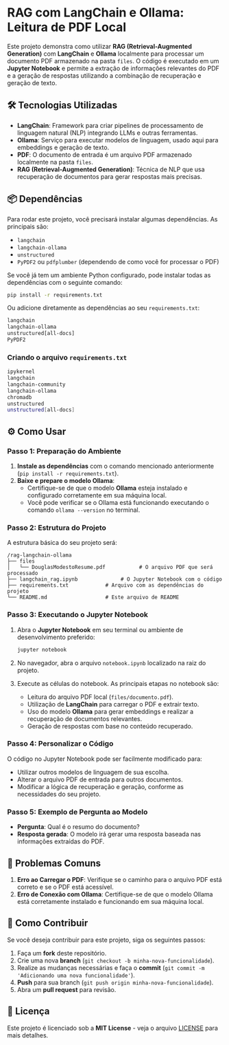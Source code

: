 

# RAG com LangChain e Ollama: Leitura de PDF Local

Este projeto demonstra como utilizar **RAG (Retrieval-Augmented Generation)** com **LangChain** e **Ollama** localmente para processar um documento PDF armazenado na pasta `files`. O código é executado em um **Jupyter Notebook** e permite a extração de informações relevantes do PDF e a geração de respostas utilizando a combinação de recuperação e geração de texto.

## 🛠️ Tecnologias Utilizadas

- **LangChain**: Framework para criar pipelines de processamento de linguagem natural (NLP) integrando LLMs e outras ferramentas.
- **Ollama**: Serviço para executar modelos de linguagem, usado aqui para embeddings e geração de texto.
- **PDF**: O documento de entrada é um arquivo PDF armazenado localmente na pasta `files`.
- **RAG (Retrieval-Augmented Generation)**: Técnica de NLP que usa recuperação de documentos para gerar respostas mais precisas.

## 📦 Dependências

Para rodar este projeto, você precisará instalar algumas dependências. As principais são:

- `langchain`
- `langchain-ollama`
- `unstructured`
- `PyPDF2` ou `pdfplumber` (dependendo de como você for processar o PDF)

Se você já tem um ambiente Python configurado, pode instalar todas as dependências com o seguinte comando:

```bash
pip install -r requirements.txt
```

Ou adicione diretamente as dependências ao seu `requirements.txt`:

```txt
langchain
langchain-ollama
unstructured[all-docs]
PyPDF2
```

### Criando o arquivo `requirements.txt`

```bash
ipykernel
langchain
langchain-community
langchain-ollama
chromadb
unstructured
unstructured[all-docs]
```

## ⚙️ Como Usar

### Passo 1: Preparação do Ambiente

1. **Instale as dependências** com o comando mencionado anteriormente (`pip install -r requirements.txt`).
2. **Baixe e prepare o modelo Ollama**:
   - Certifique-se de que o modelo **Ollama** esteja instalado e configurado corretamente em sua máquina local.
   - Você pode verificar se o Ollama está funcionando executando o comando `ollama --version` no terminal.

### Passo 2: Estrutura do Projeto

A estrutura básica do seu projeto será:

```
/rag-langchain-ollama
├── files
│   └── DouglasModestoResume.pdf           # O arquivo PDF que será processado
├── langchain_rag.ipynb              # O Jupyter Notebook com o código
├── requirements.txt            # Arquivo com as dependências do projeto
└── README.md                   # Este arquivo de README
```

### Passo 3: Executando o Jupyter Notebook

1. Abra o **Jupyter Notebook** em seu terminal ou ambiente de desenvolvimento preferido:

   ```bash
   jupyter notebook
   ```

2. No navegador, abra o arquivo `notebook.ipynb` localizado na raiz do projeto.

3. Execute as células do notebook. As principais etapas no notebook são:
   - Leitura do arquivo PDF local (`files/documento.pdf`).
   - Utilização de **LangChain** para carregar o PDF e extrair texto.
   - Uso do modelo **Ollama** para gerar embeddings e realizar a recuperação de documentos relevantes.
   - Geração de respostas com base no conteúdo recuperado.

### Passo 4: Personalizar o Código

O código no Jupyter Notebook pode ser facilmente modificado para:
- Utilizar outros modelos de linguagem de sua escolha.
- Alterar o arquivo PDF de entrada para outros documentos.
- Modificar a lógica de recuperação e geração, conforme as necessidades do seu projeto.

### Passo 5: Exemplo de Pergunta ao Modelo

- **Pergunta**: Qual é o resumo do documento?
- **Resposta gerada**: O modelo irá gerar uma resposta baseada nas informações extraídas do PDF.

## 🚧 Problemas Comuns

1. **Erro ao Carregar o PDF**: Verifique se o caminho para o arquivo PDF está correto e se o PDF está acessível.
2. **Erro de Conexão com Ollama**: Certifique-se de que o modelo Ollama está corretamente instalado e funcionando em sua máquina local.

## 🔧 Como Contribuir

Se você deseja contribuir para este projeto, siga os seguintes passos:

1. Faça um **fork** deste repositório.
2. Crie uma nova **branch** (`git checkout -b minha-nova-funcionalidade`).
3. Realize as mudanças necessárias e faça o **commit** (`git commit -m 'Adicionando uma nova funcionalidade'`).
4. **Push** para sua branch (`git push origin minha-nova-funcionalidade`).
5. Abra um **pull request** para revisão.

## 📝 Licença

Este projeto é licenciado sob a **MIT License** - veja o arquivo [LICENSE](LICENSE) para mais detalhes.
